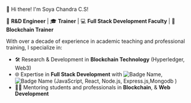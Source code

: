  

👋 Hi there! I'm Soya Chandra C.S!

🔬 **R&D Engineer** | 🎓 **Trainer** | 💻 **Full Stack Development Faculty** | 🔗 **Blockchain Trainer**

With over a decade of experience in academic teaching and professional training, I specialize in:

- 🛠️ Research & Development in **Blockchain Technology** (Hyperledger, Web3)
- 🌐 Expertise in **Full Stack Development**  with ![Badge Name](https://img.shields.io/badge/MongoDB-47A248.svg?style=for-the-badge&logo=MongoDB&logoColor=white),![Badge Name](https://img.shields.io/badge/Node.js-5FA04E.svg?style=for-the-badge&logo=nodedotjs&logoColor=white)
(JavaScript, React, Node.js, Express.js,Mongodb )
- 👩‍🏫 Mentoring students and professionals in **Blockchain**,  & **Web Development**








<!--
**Soyachandra/Soyachandra** is a ✨ _special_ ✨ repository because its `README.md` (this file) appears on your GitHub profile.

Here are some ideas to get you started:

- 🔭 I’m currently working on ...
- 🌱 I’m currently learning ...
- 👯 I’m looking to collaborate on ...
- 🤔 I’m looking for help with ...
- 💬 Ask me about ...
- 📫 How to reach me: ...
- 😄 Pronouns: ...
- ⚡ Fun fact: ...
-->

